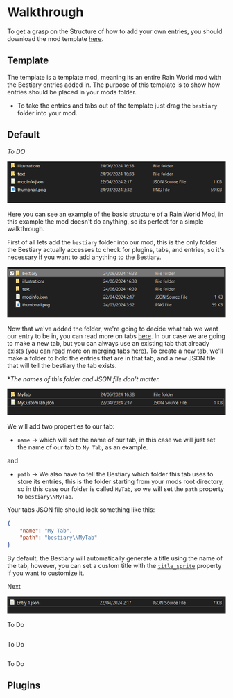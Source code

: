 # Walkthrough
To get a grasp on the Structure of how to add your own entries, you should download the mod template [here](https://github.com/Oxyaine/RWBestiaryTemplate).

## Template
The template is a template mod, meaning its an entire Rain World mod with the Bestiary entries added in. The purpose of this template is to show how entries should be placed in your mods folder.
- To take the entries and tabs out of the template just drag the `bestiary` folder into your mod.

## Default

*To DO*

<img src="../images/walkthrough/1.png" />

Here you can see an example of the basic structure of a Rain World Mod, in this example the mod doesn't do anything, so its perfect for a simple walkthrough.

First of all lets add the `bestiary` folder into our mod, this is the only folder the Bestiary actually accesses to check for plugins, tabs, and entries, so it's necessary if you want to add anything to the Bestiary.

<img src="../images/walkthrough/2.png" />

Now that we've added the folder, we're going to decide what tab we want our entry to be in, you can read more on tabs [here]().
In our case we are going to make a new tab, but you can always use an existing tab that already exists (you can read more on merging tabs [here]()).
To create a new tab, we'll make a folder to hold the entries that are in that tab, and a new JSON file that will tell the bestiary the tab exists.

**The names of this folder and JSON file don't matter.*

<img src="../images/walkthrough/3.png" />

We will add two properties to our tab:
- `name` -> which will set the name of our tab, in this case we will just set the name of our tab to `My Tab`, as an example.

and
- `path` -> We also have to tell the Bestiary which folder this tab uses to store its entries, this is the folder starting from your mods root directory, so in this case our folder is called `MyTab`, so we will set the `path` property to `bestiary\\MyTab`.

Your tabs JSON file should look something like this:
```json
{
	"name": "My Tab",
	"path": "bestiary\\MyTab"
}
```

By default, the Bestiary will automatically generate a title using the name of the tab, however, you can set a custom title with the [`title_sprite`](components/title-sprite.html) property if you want to customize it.

Next

<img src="../images/walkthrough/4.png" />

To Do

```cs

```

To Do

```cs

```

To Do

## Plugins